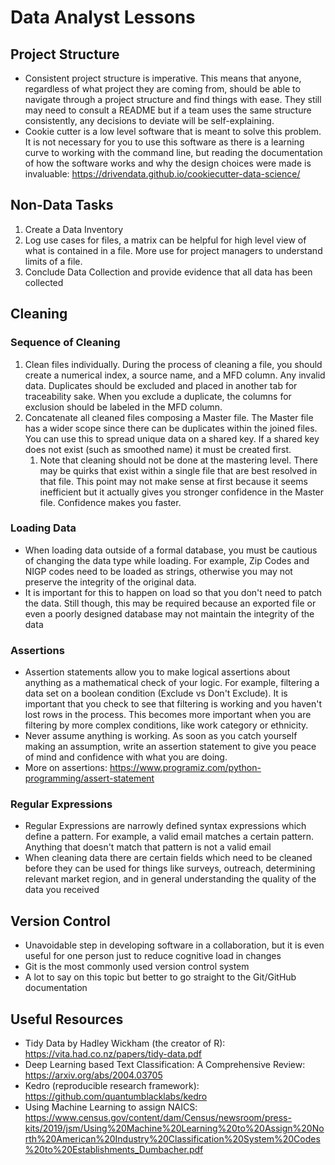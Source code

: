 # Data Analyst Lessons

## Project Structure

- Consistent project structure is imperative. This means that anyone, regardless of what project they are coming from, should be able to navigate through a project structure and find things with ease. They still may need to consult a README but if a team uses the same structure consistently, any decisions to deviate will be self-explaining.
- Cookie cutter is a low level software that is meant to solve this problem. It is not necessary for you to use this software as there is a learning curve to working with the command line, but reading the documentation of how the software works and why the design choices were made is invaluable: https://drivendata.github.io/cookiecutter-data-science/

## Non-Data Tasks

1. Create a Data Inventory
2. Log use cases for files, a matrix can be helpful for high level view of what is contained in a file. More use for project managers to understand limits of a file.
3. Conclude Data Collection and provide evidence that all data has been collected

## Cleaning

### Sequence of Cleaning

1. Clean files individually. During the process of cleaning a file, you should create a numerical index, a source name, and a MFD column. Any invalid data. Duplicates should be excluded and placed in another tab for traceability sake. When you exclude a duplicate, the columns for exclusion should be labeled in the MFD column.
2. Concatenate all cleaned files composing a Master file. The Master file has a wider scope since there can be duplicates within the joined files. You can use this to spread unique data on a shared key. If a shared key does not exist (such as smoothed name) it must be created first.
   1. Note that cleaning should not be done at the mastering level. There may be quirks that exist within a single file that are best resolved in that file. This point may not make sense at first because it seems inefficient but it actually gives you stronger confidence in the Master file. Confidence makes you faster.

### Loading Data

- When loading data outside of a formal database, you must be cautious of changing the data type while loading. For example, Zip Codes and NIGP codes need to be loaded as strings, otherwise you may not preserve the integrity of the original data.
- It is important for this to happen on load so that you don't need to patch the data. Still though, this may be required because an exported file or even a poorly designed database may not maintain the integrity of the data

### Assertions

- Assertion statements allow you to make logical assertions about anything as a mathematical check of your logic. For example, filtering a data set on a boolean condition (Exclude vs Don't Exclude). It is important that you check to see that filtering is working and you haven't lost rows in the process. This becomes more important when you are filtering by more complex conditions, like work category or ethnicity.
- Never assume anything is working. As soon as you catch yourself making an assumption, write an assertion statement to give you peace of mind and confidence with what you are doing.
- More on assertions: https://www.programiz.com/python-programming/assert-statement

### Regular Expressions

- Regular Expressions are narrowly defined syntax expressions which define a pattern. For example, a valid email matches a certain pattern. Anything that doesn't match that pattern is not a valid email
- When cleaning data there are certain fields which need to be cleaned before they can be used for things like surveys, outreach, determining relevant market region, and in general understanding the quality of the data you received

## Version Control

- Unavoidable step in developing software in a collaboration, but it is even useful for one person just to reduce cognitive load in changes
- Git is the most commonly used version control system
- A lot to say on this topic but better to go straight to the Git/GitHub documentation

## Useful Resources

- Tidy Data by Hadley Wickham (the creator of R): https://vita.had.co.nz/papers/tidy-data.pdf
- Deep Learning based Text Classification: A Comprehensive Review: https://arxiv.org/abs/2004.03705
- Kedro (reproducible research framework): https://github.com/quantumblacklabs/kedro
- Using Machine Learning to assign NAICS: https://www.census.gov/content/dam/Census/newsroom/press-kits/2019/jsm/Using%20Machine%20Learning%20to%20Assign%20North%20American%20Industry%20Classification%20System%20Codes%20to%20Establishments_Dumbacher.pdf
